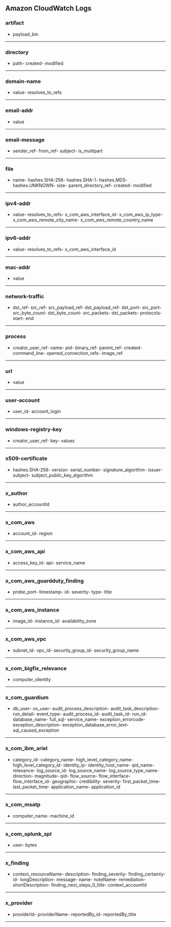 ## Amazon CloudWatch Logs
### artifact
- payload_bin
___
### directory
- path- created- modified
___
### domain-name
- value- resolves_to_refs
___
### email-addr
- value
___
### email-message
- sender_ref- from_ref- subject- is_multipart
___
### file
- name- hashes.SHA-256- hashes.SHA-1- hashes.MD5- hashes.UNKNOWN- size- parent_directory_ref- created- modified
___
### ipv4-addr
- value- resolves_to_refs- x_com_aws_interface_id- x_com_aws_ip_type- x_com_aws_remote_city_name- x_com_aws_remote_country_name
___
### ipv6-addr
- value- resolves_to_refs- x_com_aws_interface_id
___
### mac-addr
- value
___
### network-traffic
- dst_ref- src_ref- src_payload_ref- dst_payload_ref- dst_port- src_port- src_byte_count- dst_byte_count- src_packets- dst_packets- protocols- start- end
___
### process
- creator_user_ref- name- pid- binary_ref- parent_ref- created- command_line- opened_connection_refs- image_ref
___
### url
- value
___
### user-account
- user_id- account_login
___
### windows-registry-key
- creator_user_ref- key- values
___
### x509-certificate
- hashes.SHA-256- version- serial_number- signature_algorithm- issuer- subject- subject_public_key_algorithm
___
### x_author
- author_accountId
___
### x_com_aws
- account_id- region
___
### x_com_aws_api
- access_key_id- api- service_name
___
### x_com_aws_guardduty_finding
- probe_port- timestamp- id- severity- type- title
___
### x_com_aws_instance
- image_id- instance_id- availability_zone
___
### x_com_aws_vpc
- subnet_id- vpc_id- security_group_id- security_group_name
___
### x_com_bigfix_relevance
- computer_identity
___
### x_com_guardium
- db_user- os_user- audit_process_description- audit_task_description- run_detail- event_type- audit_process_id- audit_task_id- run_id- database_name- full_sql- service_name- exception_errorcode- exception_description- exception_database_error_text- sql_caused_exception
___
### x_com_ibm_ariel
- category_id- category_name- high_level_category_name- high_level_category_id- identity_ip- identity_host_name- qid_name- relevance- log_source_id- log_source_name- log_source_type_name- direction- magnitude- qid- flow_source- flow_interface- flow_interface_id- geographic- credibility- severity- first_packet_time- last_packet_time- application_name- application_id
___
### x_com_msatp
- computer_name- machine_id
___
### x_com_splunk_spl
- user- bytes
___
### x_finding
- context_resourceName- description- finding_severity- finding_certainty- id- longDescription- message- name- noteName- remediation- shortDescription- finding_next_steps_0_title- context_accountId
___
### x_provider
- providerId- providerName- reportedBy_id- reportedBy_title
___
